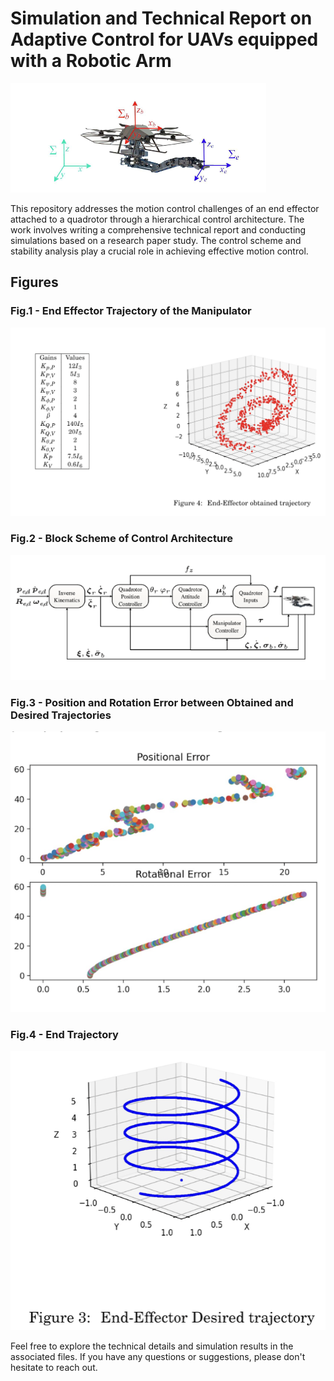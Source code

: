 # Simulation and Technical Report on Adaptive Control for UAVs equipped with a Robotic Arm

![drone](drone.png)

This repository addresses the motion control challenges of an end effector attached to a quadrotor through a hierarchical control architecture. The work involves writing a comprehensive technical report and conducting simulations based on a research paper study. The control scheme and stability analysis play a crucial role in achieving effective motion control.

## Figures

### Fig.1 - End Effector Trajectory of the Manipulator
![End Effector Trajectory](https://github.com/Rishikesh-Jadhav/Simulation-and-Technical-Report-on-Adaptive-control-for-UAVs-equipped-with-a-robotic-arm/blob/main/Controls%20proj2.1.png)

### Fig.2 - Block Scheme of Control Architecture
![Control Architecture](https://github.com/Rishikesh-Jadhav/Simulation-and-Technical-Report-on-Adaptive-control-for-UAVs-equipped-with-a-robotic-arm/blob/main/Controls%20proj2.png)

### Fig.3 - Position and Rotation Error between Obtained and Desired Trajectories
![Error Analysis](https://github.com/Rishikesh-Jadhav/Simulation-and-Technical-Report-on-Adaptive-control-for-UAVs-equipped-with-a-robotic-arm/blob/main/controls_proj2.2.png)

### Fig.4 - End Trajectory
![End Trajectory](https://github.com/Rishikesh-Jadhav/Simulation-and-Technical-Report-on-Adaptive-control-for-UAVs-equipped-with-a-robotic-arm/blob/main/controls_proj2.3.png)

Feel free to explore the technical details and simulation results in the associated files. If you have any questions or suggestions, please don't hesitate to reach out.
